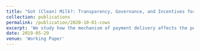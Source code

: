 ```yaml
---
title: "Got (Clean) Milk?: Transparency, Governance, and Incentives for Cleanliness in Indian Dairy Cooperatives (joint with Ashish Shenoy)"
collection: publications
permalink: /publication/2020-10-01-cows
excerpt: 'We study how the mechanism of payment delivery affects the potential for collective action in rural Indian villages. To do so, we implement a randomized evaluation of a group-level incentive payment for lower bacteria count among village dairy cooperatives in Karnataka. The incentive structure tests whether cooperative members and management can sufficiently leverage local information and peer monitoring mechanisms to deliver a cleaner bulk product. We further vary whether incentive payments are announced publicly to cooperative members or revealed privately to cooperative management alone. Results show that group incentives are sufficient to improve production quality in village cooperatives, but that this result is sensitive to the way in which incentives are administered. When faced with the prospect of public announcement, managers in a third of cooperatives opt out of receiving incentive payments entirely, undermining any possible incentive effect. Dropout is concentrated among cooperatives with weaker management oversight. <span style="color:blue">[Link to AEA Trial Registry.](https://www.socialscienceregistry.org/trials/700)</span>'
date: 2019-05-29
venue: 'Working Paper'
---
```


